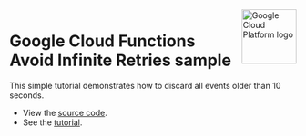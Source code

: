<img src="https://avatars2.githubusercontent.com/u/2810941?v=3&s=96" alt="Google Cloud Platform logo" title="Google Cloud Platform" align="right" height="96" width="96"/>

# Google Cloud Functions Avoid Infinite Retries sample

This simple tutorial demonstrates how to discard all events older than 10 seconds.

- View the [source code][code].
- See the [tutorial].

[code]: index.php
[tutorial]: https://cloud.google.com/functions/docs/samples/functions-tips-infinite-retries

